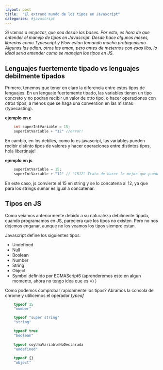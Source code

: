 ```yaml
---
layout: post
title:  "El extrano mundo de los tipos en Javascript"
categories: #javascript
---
```


*Si vamos a empezar, que sea desde las bases. Por esto, es hora de que entender el manejo de tipos en Javascript. Desde hace algunos meses, librerias como Typescript y Flow estan tomando mucho protagonismo. Algunos las odian, otros las aman, pero antes de meternos con esas libs, lo ideal seria entender como se manejan los tipos en JS.*

## Lenguajes fuertemente tipado vs lenguajes debilmente tipados
Primero, tenemos que tener en claro la diferencia entre estos tipos de lenguajes. En un lenguaje fuertemente tipado, las variables tienen un tipo concreto y no podran recibir un valor de otro tipo, o hacer operaciones con otros tipos, a menos que se haga una conversion en las mismas (typecasting).

**ejemplo en c**
```c
    int superIntVariable = 15; 
    superIntVariable + "12" //error!
```
En cambio, en los debiles, como lo es javascript, las variables pueden recibir distinto tipos de valores  y hacer operaciones entre distintos tipos, hola libertinaje! 

**ejemplo en js** 
```javascript
    superIntVariable = 15; 
    superIntVariable + "12" // "1512" Trato de hacer lo mejor que puedo ;)
```
En este caso, js convierte el 15 en string y se lo concatena al 12, ya que para los strings sumar es igual a concatenar. 

## Tipos en JS
Como veiamos anteriormente debido a su naturaleza debilmente tipada, cuando programamos en JS, pareciera que los tipos no existen. Pero no nos dejemos enganar, aunque no los veamos los tipos siempre estan. 

Javascript define los siguientes tipos: 

* Undefined
* Null 
* Boolean 
* Number
* String
* Object 
* Symbol definido por ECMAScript6 (aprenderemos esto en algun momento, ahora no tengo idea que es =) )

Como podemos comprobar rapidamente los tipos? Abramos la consola de chrome y utilicemos el operador *typeof*

```javascript
    typeof 15
    "number"

    typeof "super string"
    "string"

    typeof true
    "boolean"
    
    typeof soyUnaVariableNoDeclarada
    "undefined"
    
    typeof {}
    "object" 
```
